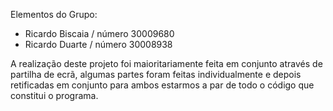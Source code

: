 Elementos do Grupo: 
- Ricardo Biscaia / número 30009680
- Ricardo Duarte / número 30008938

A realização deste projeto foi maioritariamente feita em conjunto através de partilha de ecrã, algumas partes foram feitas individualmente e depois retificadas em conjunto para ambos estarmos a par de todo o código que constitui o programa.
